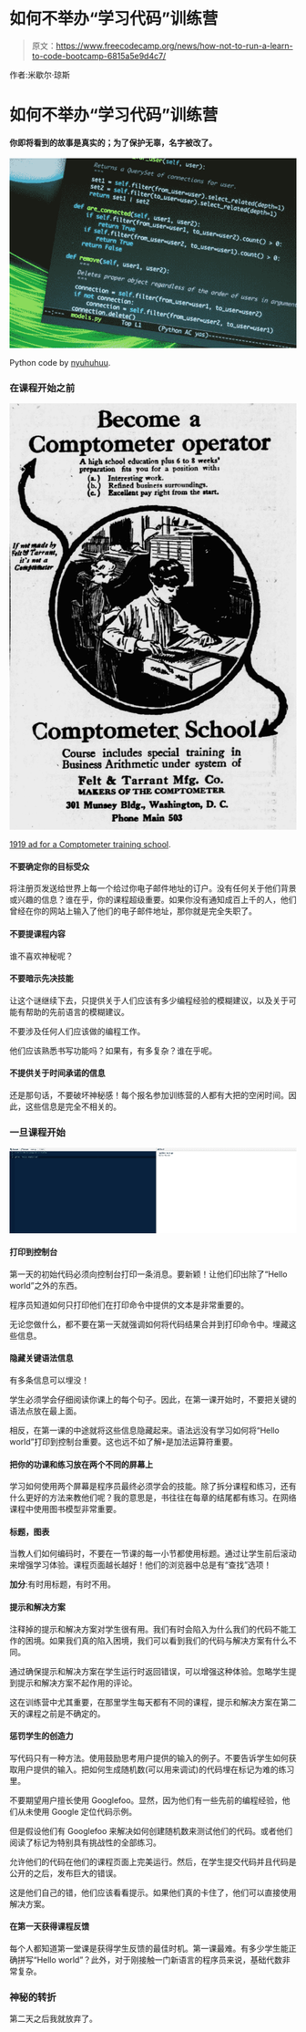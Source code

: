 # 如何不举办“学习代码”训练营

> 原文：<https://www.freecodecamp.org/news/how-not-to-run-a-learn-to-code-bootcamp-6815a5e9d4c7/>

作者:米歇尔·琼斯

# 如何不举办“学习代码”训练营

#### 你即将看到的故事是真实的；为了保护无辜，名字被改了。

![WAC1tozpOUWbvjTgl176LKWzqKsTbXZXqmnB](img/50d18972d89d6cd65d41d84f4cadc217.png)

Python code by [nyuhuhuu](https://www.flickr.com/photos/nyuhuhuu/4653088356).

### 在课程开始之前

![miBJO5XunELMbtwgqIafWZSHQz6KP4cOyDUT](img/3c521ac9eb3cdbe649893e45b5c7701c.png)

[1919 ad for a Comptometer training school](https://commons.wikimedia.org/wiki/File:Comptometer_ad_1919.png).

#### 不要确定你的目标受众

将注册页发送给世界上每一个给过你电子邮件地址的订户。没有任何关于他们背景或兴趣的信息？谁在乎，你的课程超级重要。如果你没有通知成百上千的人，他们曾经在你的网站上输入了他们的电子邮件地址，那你就是完全失职了。

#### 不要提课程内容

谁不喜欢神秘呢？

#### 不要暗示先决技能

让这个谜继续下去，只提供关于人们应该有多少编程经验的模糊建议，以及关于可能有帮助的先前语言的模糊建议。

不要涉及任何人们应该做的编程工作。

他们应该熟悉书写功能吗？如果有，有多复杂？谁在乎呢。

#### 不提供关于时间承诺的信息

还是那句话，不要破坏神秘感！每个报名参加训练营的人都有大把的空闲时间。因此，这些信息是完全不相关的。

### 一旦课程开始

![EshqtmOTTlThg849q6Kh2elf8kGr-Oy6UTGZ](img/e894f8a3801654d19087d2d9210ad213.png)

#### 打印到控制台

第一天的初始代码必须向控制台打印一条消息。要新颖！让他们印出除了“Hello world”之外的东西。

程序员知道如何只打印他们在打印命令中提供的文本是非常重要的。

无论您做什么，都不要在第一天就强调如何将代码结果合并到打印命令中。埋藏这些信息。

#### 隐藏关键语法信息

有多条信息可以埋没！

学生必须学会仔细阅读你课上的每个句子。因此，在第一课开始时，不要把关键的语法点放在最上面。

相反，在第一课的中途就将这些信息隐藏起来。语法远没有学习如何将“Hello world”打印到控制台重要。这也远不如了解`+`是加法运算符重要。

#### 把你的功课和练习放在两个不同的屏幕上

学习如何使用两个屏幕是程序员最终必须学会的技能。除了拆分课程和练习，还有什么更好的方法来教他们呢？我的意思是，书往往在每章的结尾都有练习。在网络课程中使用图书模型非常重要。

#### 标题，图表

当教人们如何编码时，不要在一节课的每一小节都使用标题。通过让学生前后滚动来增强学习体验。课程页面越长越好！他们的浏览器中总是有“查找”选项！

**加分**:有时用标题，有时不用。

#### 提示和解决方案

注释掉的提示和解决方案对学生很有用。我们有时会陷入为什么我们的代码不能工作的困境。如果我们真的陷入困境，我们可以看到我们的代码与解决方案有什么不同。

通过确保提示和解决方案在学生运行时返回错误，可以增强这种体验。忽略学生提到提示和解决方案不起作用的评论。

这在训练营中尤其重要，在那里学生每天都有不同的课程，提示和解决方案在第二天的课程之前是不确定的。

#### 惩罚学生的创造力

写代码只有一种方法。使用鼓励思考用户提供的输入的例子。不要告诉学生如何获取用户提供的输入。把如何生成随机数(可以用来调试)的代码埋在标记为难的练习里。

不要期望用户擅长使用 Googlefoo。显然，因为他们有一些先前的编程经验，他们从未使用 Google 定位代码示例。

但是假设他们有 Googlefoo 来解决如何创建随机数来测试他们的代码。或者他们阅读了标记为特别具有挑战性的全部练习。

允许他们的代码在他们的课程页面上完美运行。然后，在学生提交代码并且代码是公开的之后，发布巨大的错误。

这是他们自己的错，他们应该看看提示。如果他们真的卡住了，他们可以直接使用解决方案。

#### 在第一天获得课程反馈

每个人都知道第一堂课是获得学生反馈的最佳时机。第一课最难。有多少学生能正确拼写“Hello world”？此外，对于刚接触一门新语言的程序员来说，基础代数非常复杂。

### 神秘的转折

第二天之后我就放弃了。